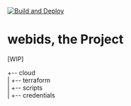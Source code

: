 [![Build and Deploy](https://github.com/dodopontocom/webids/actions/workflows/webids.yml/badge.svg)](https://github.com/dodopontocom/webids/actions/workflows/webids.yml)
# webids, the Project

[WIP]

+-- cloud  
| +-- terraform  
| +-- scripts  
| +-- credentials  
